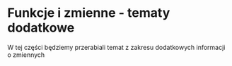 # Funkcje i zmienne - tematy dodatkowe

W tej części będziemy przerabiali temat z zakresu dodatkowych informacji o zmiennych